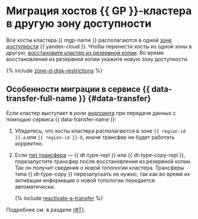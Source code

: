 # Миграция хостов {{ GP }}-кластера в другую зону доступности

Все хосты кластера {{ mgp-name }} располагаются в одной [зоне доступности](../../../overview/concepts/geo-scope.md) {{ yandex-cloud }}. Чтобы перенести хосты из одной зоны в другую, [восстановите кластер из резервной копии](../cluster-backups.md#restore). Во время восстановления из резервной копии укажите новую зону доступности.

{% include [zone-d-disk-restrictions](../../../_includes/mdb/ru-central1-d-local-ssd.md) %}

## Особенности миграции в сервисе {{ data-transfer-full-name }} {#data-transfer}

Если кластер выступает в роли [эндпоинта](../../../data-transfer/concepts/index.md#endpoint) при передаче данных с помощью сервиса {{ data-transfer-name }}:

1. Убедитесь, что хосты кластера располагаются в зоне `{{ region-id }}-a` или `{{ region-id }}-b`, иначе трансфер не будет работать корректно.
1. Если [тип трансфера](../../../data-transfer/concepts/transfer-lifecycle.md#transfer-types) — {{ dt-type-repl }} или {{ dt-type-copy-repl }}, перезапустите трансфер после восстановления из резервной копии. Так он получит сведения о новой топологии кластера. Трансферы типа {{ dt-type-copy }} перезапускать не нужно, так как во время их активации информация о новой топологии передается автоматически.

   {% include [reactivate-a-transfer](../../../_includes/data-transfer/reactivate-a-transfer.md) %}

Подробнее см. в разделе [{#T}](../../../data-transfer/operations/endpoint/migration-to-an-availability-zone.md).
